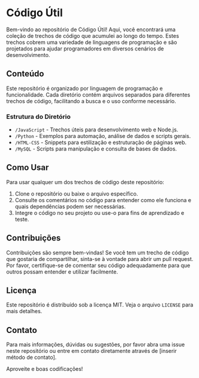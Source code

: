 # Código Útil

Bem-vindo ao repositório de Código Útil! Aqui, você encontrará uma coleção de trechos de código que acumulei ao longo do tempo. Estes trechos cobrem uma variedade de linguagens de programação e são projetados para ajudar programadores em diversos cenários de desenvolvimento.

## Conteúdo

Este repositório é organizado por linguagem de programação e funcionalidade. Cada diretório contém arquivos separados para diferentes trechos de código, facilitando a busca e o uso conforme necessário.

### Estrutura do Diretório

- `/JavaScript` - Trechos úteis para desenvolvimento web e Node.js.
- `/Python` - Exemplos para automação, análise de dados e scripts gerais.
- `/HTML-CSS` - Snippets para estilização e estruturação de páginas web.
- `/MySQL` - Scripts para manipulação e consulta de bases de dados.

## Como Usar

Para usar qualquer um dos trechos de código deste repositório:
1. Clone o repositório ou baixe o arquivo específico.
2. Consulte os comentários no código para entender como ele funciona e quais dependências podem ser necessárias.
3. Integre o código no seu projeto ou use-o para fins de aprendizado e teste.

## Contribuições

Contribuições são sempre bem-vindas! Se você tem um trecho de código que gostaria de compartilhar, sinta-se à vontade para abrir um pull request. Por favor, certifique-se de comentar seu código adequadamente para que outros possam entender e utilizar facilmente.

## Licença

Este repositório é distribuído sob a licença MIT. Veja o arquivo `LICENSE` para mais detalhes.

## Contato

Para mais informações, dúvidas ou sugestões, por favor abra uma issue neste repositório ou entre em contato diretamente através de [inserir método de contato].

Aproveite e boas codificações!
